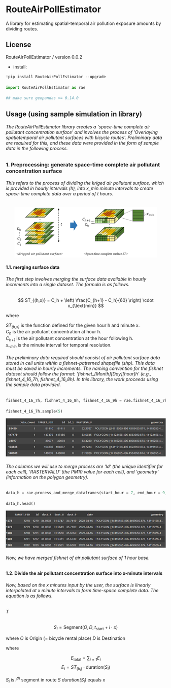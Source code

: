 # RouteAirPollEstimator
A library for estimating spatial-temporal air pollution exposure amounts by dividing routes.


## License
RouteAirPollEstimator / version 0.0.2
- install:

```python
!pip install RouteAirPollEstimator --upgrade

import RouteAirPollEstimator as rae

## make sure geopandas >= 0.14.0
```

## Usage (using sample simulation in library)

###### The RouteAirPollEstimator library creates a 'space-time complete air pollutant concentration surface' and involves the process of 'Overlaying spatiotemporal air pollutant surfaces with bicycle routes'. Preliminary data are required for this, and these data were provided in the form of sample data in the following process.


### 1. Preprocessing: generate space-time complete air pollutant concentration surface

###### This refers to the process of dividing the kriged air pollutant surface, which is provided in hourly intervals (h), into x_min minute intervals to create space-time complete data over a period of t hours.


<div align="center">
<img src="/RouteAirPollEstimator/screenshot/fig_1.png" alt="Preprocessing(1): generate space-time complete air pollutant concentration surface" width="450"/>
</div>


#### 1.1. merging surface data

###### The first step involves merging the surface data available in hourly increments into a single dataset. The formula is as follows.

$$
ST_{(h,x)} = C_h + \left( \frac{C_{h+1} - C_h}{60} \right) \cdot x_{\text{min}}
$$

where

<i>ST<sub>(h,x)</sub></i> is the function defined for the given hour h and minute x.  
<i>C<sub>h</sub></i> is the air pollutant concentration at hour h.  
<i>C<sub>h+1</sub></i> is the air pollutant concentration at the hour following h.  
<i>x_<sub>min</sub></i> is the minute interval for temporal resolution.  


###### The preliminary data required should consist of air pollutant surface data stored in cell units within a fishnet-patterned shapefile (shp). This data must be saved in hourly increments. The naming convention for the fishnet dataset should follow the format: 'fishnet_[Month][Day][hour]h' (e.g., fishnet_4_16_7h, fishnet_4_16_8h). In this library, the work proceeds using the sample data provided.


``` python
fishnet_4_16_7h, fishnet_4_16_8h, fishnet_4_16_9h = rae.fishnet_4_16_7h, rae.fishnet_4_16_8h, rae.fishnet_4_16_9h

fishnet_4_16_7h.sample(5)
```

<div align="center">
<img src="/RouteAirPollEstimator/screenshot/fig_2_fishnet_sample.png" alt="Sample data of fishnet" width="650"/>
</div>


###### The columns we will use to merge process are 'Id' (the unique identifier for each cell), 'RASTERVALU' (the PM10 value for each cell), and 'geometry' (information on the polygon geometry).


``` python
data_h = rae.process_and_merge_dataframes(start_hour = 7, end_hour = 9, Pollutant_column = 'RASTERVALU', date = '2023_4_16')

data_h.head()
```

<div align="center">
<img src="/RouteAirPollEstimator/screenshot/fig_3_merged_fishnet.png" alt="Merged fishnet data" width="650"/>
</div>

###### Now, we have merged fishnet of air pollutant surface of 1 hour base. 



#### 1.2. Divide the air pollutant concentration surface into x-minute intervals

###### Now, based on the x minutes input by the user, the surface is linearly interpolated at x minute intervals to form time-space complete data. The equation is as follows.





###### T






$$
S_i = \text{Segment}(O, D, t_{\text{start}} + i \cdot x)
$$

where
<i>O</i> is Origin (= bicycle rental place)
<i>D</i> is Destination
 


where

$$
E_{\text{total}} = \sum_{i=1} E_i
$$
$$
E_i = ST_{(h_i)} \cdot \text{duration}(S_i)
$$

<i>S<sub>i</sub></i> is <i>i<sup>th</sup></i> segment in route <i>S</i>
<i>duration(S<sub>i</sub>)</i> equals x